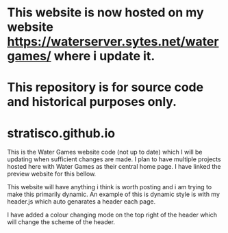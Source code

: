 # This website is now hosted on my website https://waterserver.sytes.net/watergames/ where i update it.

# This repository is for source code and historical purposes only.

# stratisco.github.io
This is the Water Games website code (not up to date) which I will be updating when sufficient changes are made. I plan to have multiple projects hosted here with Water Games as their central home page. I have linked the preview website for this bellow.

This website will have anything i think is worth posting and i am trying to make this primarily dynamic.
An example of this is dynamic style is with my header.js which auto genarates a header each page.

I have added a colour changing mode on the top right of the header which will change the scheme of the header.
